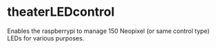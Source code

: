 # theaterLEDcontrol
Enables the raspberrypi to manage 150 Neopixel (or same control type) LEDs for various purposes.
